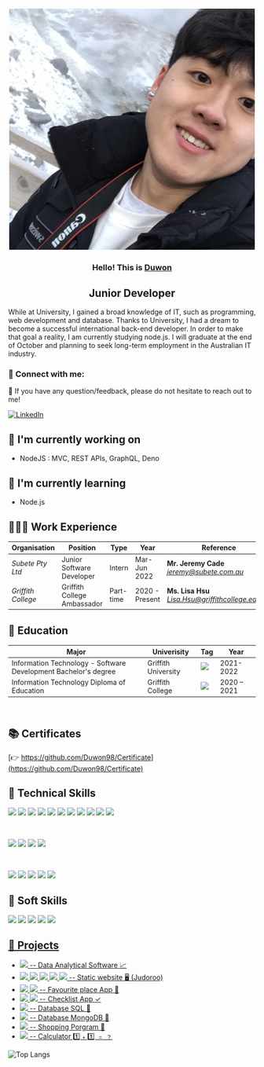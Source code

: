 <p align="center">
<img href="https://github.com/Duwon98?tab=repositories" target="_blank" width="500" alt="my banner" src="https://github.com/Duwon98/Certificate/blob/main/Me.jpeg"/>

</p>


<h3 align="center">
Hello! This is <a href="https://github.com/Duwon98/About-Me" target="_blank">Duwon</a> 
</h3>

<h2 align="center">
Junior Developer 
</h2>
While at University, I gained a broad knowledge of IT, such as programming, web development and database. Thanks to University,  I had a dream to become a successful international back-end developer. In order to make that goal a reality, I am currently studying node.js. I will graduate at the end of October and planning to seek long-term employment in the Australian IT industry.

</p>



### 🤝 Connect with me:

💬 If you have any question/feedback, please do not hesitate to reach out to me!

[![LinkedIn](https://img.shields.io/badge/linkedin-%230077B5.svg?style=for-the-badge&logo=linkedin&logoColor=white)](https://www.linkedin.com/in/duwon-ha-2563921b5/)

## 🔭 I'm currently working on

- NodeJS : MVC, REST APIs, GraphQL, Deno


## 🌱 I'm currently learning

- Node.js


## 👨🏻‍💻 Work Experience

| **Organisation** | **Position** | **Type** | **Year** | Reference |
| ------------- | ------------- | ------------- | ------------- | ------------- |
| *Subete Pty Ltd* | Junior Software Developer | Intern | Mar-Jun 2022 | **Mr. Jeremy Cade** </br> *jeremy@subete.com.au*|
| *Griffith College* | Griffith College Ambassador | Part-time | 2020 - Present | **Ms. Lisa Hsu** </br> *Lisa.Hsu@griffithcollege.edu.au*|

## 📐 Education

| **Major** | **Univerisity** | **Tag** | **Year** |
| ------------- | ------------- | ------------- | ------------- |
| Information Technology - Software Development Bachelor's degree| Griffith University  | ![](https://img.shields.io/badge/-Australia-red) | 2021-2022 |
| Information Technology Diploma of Education | Griffith College | ![](https://img.shields.io/badge/-Australia-red) | 2020 – 2021 |

</br>

## 📚 Certificates
[👉 https://github.com/Duwon98/Certificate](https://github.com/Duwon98/Certificate)


## 💼 Technical Skills

![](https://img.shields.io/badge/Code-Java-informational?style=flat&logo=Java&color=F7DF1E)
![](https://img.shields.io/badge/Code-Python-informational?style=flat&logo=python&color=blue)
![](https://img.shields.io/badge/Code-JavaScript-informational?style=flat&logo=JavaScript&color=F7DF1E)
![](https://img.shields.io/badge/Code-Node.js-informational?style=flat&logo=node.js&color=brightgreen)
![](https://img.shields.io/badge/Code-HTML5-informational?style=flat&logo=HTML5&color=E34F26)
![](https://img.shields.io/badge/Code-Swift-informational?style=flat&logo=Swift&color=336791)
![](https://img.shields.io/badge/Framework-Hugo-blue)
![](https://img.shields.io/badge/Database-Json-yellowgreen)
![](https://img.shields.io/badge/Code-SQLite-informational?style=flat&logo=SQLite&color=003B57)
![](https://img.shields.io/badge/Code-MySQL-informational?style=flat&logo=mysql&color=blue)
![](https://img.shields.io/badge/Code-MongoDB-informational?style=flat&logo=MongoDB&color=blue)

</br>

![](https://img.shields.io/badge/Style-Tailwind-informational?style=flat&logo=TailwindCSS&color=7952B3)
![](https://img.shields.io/badge/Style-CSS3-informational?style=flat&logo=CSS3&color=1572B6)
![](https://img.shields.io/badge/Library-Lunr.js-orange)
![](https://img.shields.io/badge/Style-styled--components-informational?style=flat&logo=styled-components&color=DB7093)

</br>

![](https://img.shields.io/badge/Tools-NPM-informational?style=flat&logo=NPM&color=CB3837)
![](https://img.shields.io/badge/Tools-Bitbucket-informational?style=flat&logo=Bitbucket&color=F7DF1E)
![](https://img.shields.io/badge/Tools-Trello-informational?style=flat&logo=Trello&color=1572B6)
![](https://img.shields.io/badge/Tools-Git-informational?style=flat&logo=Git&color=F05032)
![](https://img.shields.io/badge/Tools-GitHub-informational?style=flat&logo=GitHub&color=181717)

## 🌱  Soft Skills

![](https://img.shields.io/badge/Soft%20Skill-Teamwork-brightgreen)
![](https://img.shields.io/badge/Soft%20Skill-Self%20Learning-181717)
![](https://img.shields.io/badge/Soft%20Skill-Communication-green)
![](https://img.shields.io/badge/Soft%20Skill-Flexible%20%26%20Adaptable%20-blue)
![](https://img.shields.io/badge/Soft%20Skill-Problem%20Solving-orange)


## [📝 Projects](https://github.com/Duwon98?tab=repositories)

- [![](https://img.shields.io/badge/Code-Python-blue) -- Data Analytical Software 📈](https://github.com/Duwon98/data_analytical_program)
- [![](https://img.shields.io/badge/Framework-Hugo-blue) ![](https://img.shields.io/badge/Library-Lunr.js-orange) ![](https://img.shields.io/badge/Code-JavaScript-informational?style=flat&logo=JavaScript&color=F7DF1E) ![](https://img.shields.io/badge/Style-Tailwind-informational?style=flat&logo=TailwindCSS&color=7952B3) ![](https://img.shields.io/badge/Database-Json-yellowgreen) -- Static website 🖥 (Judoroo) ](https://library.judoroo.com/)
- [![](https://img.shields.io/badge/Code-Swift-336791) ![](https://img.shields.io/badge/Database-Core%20Data-brightgreen) -- Favourite place App 📍](https://github.com/Duwon98/FavouritePlacesApp)
- [![](https://img.shields.io/badge/Code-Swift-336791) ![](https://img.shields.io/badge/Database-Json-yellowgreen) -- Checklist App ✓](https://github.com/Duwon98/Checklist_App)
- [![](https://img.shields.io/badge/Code-MySQL-blue) -- Database SQL 🔐](https://github.com/Duwon98/database_SQL)
- [![](https://img.shields.io/badge/Code-MongoDB-blue) -- Database MongoDB 🔐](https://github.com/Duwon98/MongoDB)
- [![](https://img.shields.io/badge/Code-Java-F7DF1E) -- Shopping Porgram 🛒](https://github.com/Duwon98/Purchasing_Program)
- [![](https://img.shields.io/badge/Code-Java-F7DF1E) -- Calculator 1️⃣﹢1️⃣ ﹦ ﹖](https://github.com/Duwon98/Calculator)

![Top Langs](https://github-readme-stats.vercel.app/api/top-langs/?username=Duwon98&layout=compact)
